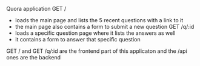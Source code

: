 Quora application
GET /
- loads the main page and lists the 5 recent questions with a link to it
- the main page also contains a form to submit a new question
GET /q/:id
- loads a specific question page where it lists the answers as well
- it contains a form to answer that specific question
<!-- POST /api/questions
- receives a json like: { "question": "What are callback functions in js?" }
- responds with { "id": 1, "question": "What are callback functions in js?" } and 200 status code -->
<!-- POST /api/questions/:id/answers
- receives a json like { "answer": "just a function" } ??????AZ JÓ AMI VAN?
- responds with 204 status code and no body -->
<!-- GET /api/questions/:id --DONE
- responsd with the question and its answers like: { "id": 1, "question": "What are callback functions in js?", "answers": [{ "id": 1, "message": "just a function"}] } -->
<!-- GET /api/questions/ 
- by default responds with all the stored questions in this json format: [{ "id": 1, "question": "What are callback functions in js?" }, {"id": 2, "question": "What day is it?"} ]
- if the limit query parameter is set then it will respond only that amount e.g. GET /api/questions?limit=5 will only send back the 5 recent questions
- if the offset query parameter is set then it will skip the first X questions e.g. GET /api/questions?limit=5&offset=5 will send from the 5th to the 10th question -->

GET / and GET /q/:id are the frontend part of this applicaton and the /api ones are the backend